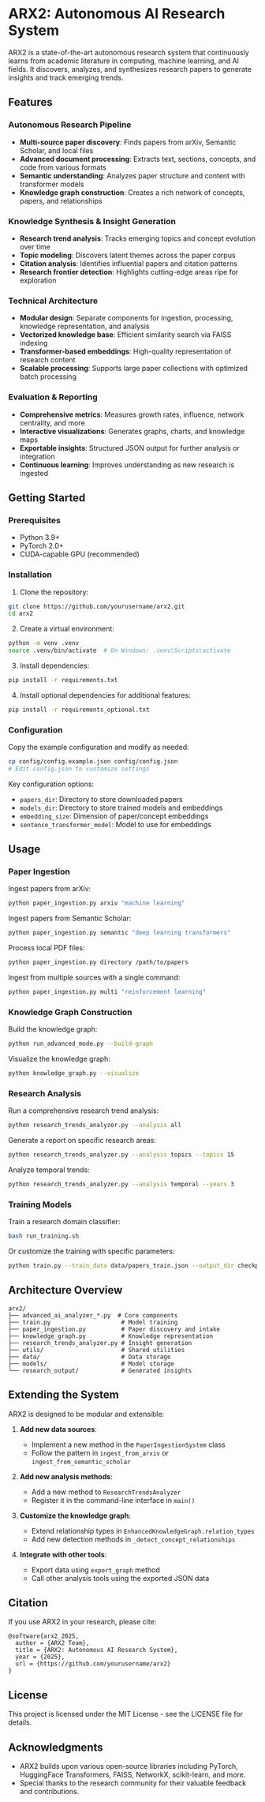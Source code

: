 # ARX2: Autonomous AI Research System

ARX2 is a state-of-the-art autonomous research system that continuously learns from academic literature in computing, machine learning, and AI fields. It discovers, analyzes, and synthesizes research papers to generate insights and track emerging trends.

## Features

### Autonomous Research Pipeline
- **Multi-source paper discovery**: Finds papers from arXiv, Semantic Scholar, and local files
- **Advanced document processing**: Extracts text, sections, concepts, and code from various formats
- **Semantic understanding**: Analyzes paper structure and content with transformer models
- **Knowledge graph construction**: Creates a rich network of concepts, papers, and relationships

### Knowledge Synthesis & Insight Generation
- **Research trend analysis**: Tracks emerging topics and concept evolution over time
- **Topic modeling**: Discovers latent themes across the paper corpus
- **Citation analysis**: Identifies influential papers and citation patterns
- **Research frontier detection**: Highlights cutting-edge areas ripe for exploration

### Technical Architecture
- **Modular design**: Separate components for ingestion, processing, knowledge representation, and analysis
- **Vectorized knowledge base**: Efficient similarity search via FAISS indexing
- **Transformer-based embeddings**: High-quality representation of research content
- **Scalable processing**: Supports large paper collections with optimized batch processing

### Evaluation & Reporting
- **Comprehensive metrics**: Measures growth rates, influence, network centrality, and more
- **Interactive visualizations**: Generates graphs, charts, and knowledge maps
- **Exportable insights**: Structured JSON output for further analysis or integration
- **Continuous learning**: Improves understanding as new research is ingested

## Getting Started

### Prerequisites
- Python 3.9+
- PyTorch 2.0+
- CUDA-capable GPU (recommended)

### Installation

1. Clone the repository:
```bash
git clone https://github.com/yourusername/arx2.git
cd arx2
```

2. Create a virtual environment:
```bash
python -m venv .venv
source .venv/bin/activate  # On Windows: .venv\Scripts\activate
```

3. Install dependencies:
```bash
pip install -r requirements.txt
```

4. Install optional dependencies for additional features:
```bash
pip install -r requirements_optional.txt
```

### Configuration

Copy the example configuration and modify as needed:
```bash
cp config/config.example.json config/config.json
# Edit config.json to customize settings
```

Key configuration options:
- `papers_dir`: Directory to store downloaded papers
- `models_dir`: Directory to store trained models and embeddings
- `embedding_size`: Dimension of paper/concept embeddings
- `sentence_transformer_model`: Model to use for embeddings

## Usage

### Paper Ingestion

Ingest papers from arXiv:
```bash
python paper_ingestion.py arxiv "machine learning"
```

Ingest papers from Semantic Scholar:
```bash
python paper_ingestion.py semantic "deep learning transformers"
```

Process local PDF files:
```bash
python paper_ingestion.py directory /path/to/papers
```

Ingest from multiple sources with a single command:
```bash
python paper_ingestion.py multi "reinforcement learning"
```

### Knowledge Graph Construction

Build the knowledge graph:
```bash
python run_advanced_mode.py --build-graph
```

Visualize the knowledge graph:
```bash
python knowledge_graph.py --visualize
```

### Research Analysis

Run a comprehensive research trend analysis:
```bash
python research_trends_analyzer.py --analysis all
```

Generate a report on specific research areas:
```bash
python research_trends_analyzer.py --analysis topics --topics 15
```

Analyze temporal trends:
```bash
python research_trends_analyzer.py --analysis temporal --years 3
```

### Training Models

Train a research domain classifier:
```bash
bash run_training.sh
```

Or customize the training with specific parameters:
```bash
python train.py --train_data data/papers_train.json --output_dir checkpoints/custom_run --batch_size 16 --num_epochs 10
```

## Architecture Overview

```
arx2/
├── advanced_ai_analyzer_*.py  # Core components
├── train.py                    # Model training
├── paper_ingestion.py          # Paper discovery and intake
├── knowledge_graph.py          # Knowledge representation
├── research_trends_analyzer.py # Insight generation
├── utils/                      # Shared utilities
├── data/                       # Data storage
├── models/                     # Model storage
└── research_output/            # Generated insights
```

## Extending the System

ARX2 is designed to be modular and extensible:

1. **Add new data sources**:
   - Implement a new method in the `PaperIngestionSystem` class
   - Follow the pattern in `ingest_from_arxiv` or `ingest_from_semantic_scholar`

2. **Add new analysis methods**:
   - Add a new method to `ResearchTrendsAnalyzer`
   - Register it in the command-line interface in `main()`

3. **Customize the knowledge graph**:
   - Extend relationship types in `EnhancedKnowledgeGraph.relation_types`
   - Add new detection methods in `_detect_concept_relationships`

4. **Integrate with other tools**:
   - Export data using `export_graph` method
   - Call other analysis tools using the exported JSON data

## Citation

If you use ARX2 in your research, please cite:

```
@software{arx2_2025,
  author = {ARX2 Team},
  title = {ARX2: Autonomous AI Research System},
  year = {2025},
  url = {https://github.com/yourusername/arx2}
}
```

## License

This project is licensed under the MIT License - see the LICENSE file for details.

## Acknowledgments

- ARX2 builds upon various open-source libraries including PyTorch, HuggingFace Transformers, FAISS, NetworkX, scikit-learn, and more.
- Special thanks to the research community for their valuable feedback and contributions.
